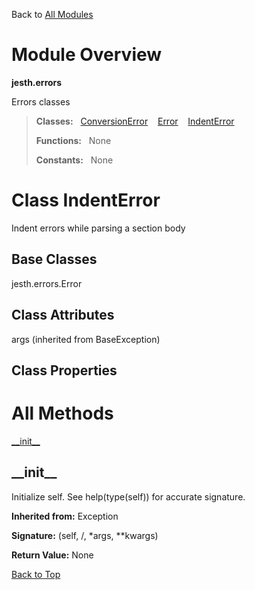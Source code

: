 Back to [All Modules](https://github.com/pyrustic/jesth/blob/master/docs/modules/README.md#readme)

# Module Overview

**jesth.errors**
 
Errors classes

> **Classes:** &nbsp; [ConversionError](https://github.com/pyrustic/jesth/blob/master/docs/modules/content/jesth.errors/content/classes/ConversionError.md#class-conversionerror) &nbsp;&nbsp; [Error](https://github.com/pyrustic/jesth/blob/master/docs/modules/content/jesth.errors/content/classes/Error.md#class-error) &nbsp;&nbsp; [IndentError](https://github.com/pyrustic/jesth/blob/master/docs/modules/content/jesth.errors/content/classes/IndentError.md#class-indenterror)
>
> **Functions:** &nbsp; None
>
> **Constants:** &nbsp; None

# Class IndentError
Indent errors while parsing a section body

## Base Classes
jesth.errors.Error

## Class Attributes
args (inherited from BaseException)

## Class Properties


# All Methods
[\_\_init\_\_](#__init__)

## \_\_init\_\_
Initialize self.  See help(type(self)) for accurate signature.

**Inherited from:** Exception

**Signature:** (self, /, \*args, \*\*kwargs)





**Return Value:** None

[Back to Top](#module-overview)



